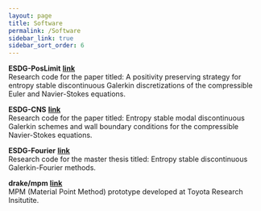 ```yaml
---
layout: page
title: Software
permalink: /Software
sidebar_link: true
sidebar_sort_order: 6 
---
```


**ESDG-PosLimit** [**link**](https://github.com/yiminllin/ESDG-PosLimit)  
Research code for the paper titled: A positivity preserving strategy for entropy stable discontinuous Galerkin discretizations of the compressible Euler and Navier-Stokes equations.

**ESDG-CNS** [**link**](https://github.com/yiminllin/ESDG-CNS)  
Research code for the paper titled: Entropy stable modal discontinuous Galerkin schemes and wall boundary conditions for the compressible
Navier-Stokes equations.

**ESDG-Fourier** [**link**](https://github.com/yiminllin/ESDG-Fourier)  
Research code for the master thesis titled: Entropy stable discontinuous Galerkin-Fourier methods.

**drake/mpm** [**link**](https://github.com/yiminllin/drake/tree/mpm-Aug/multibody/fem/mpm-dev)  
MPM (Material Point Method) prototype developed at Toyota Research Insitutite.
